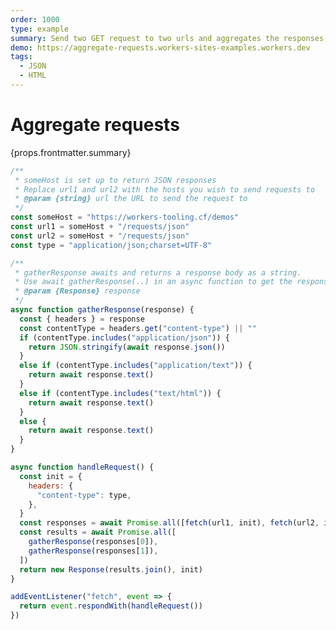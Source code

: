 ```yaml
---
order: 1000
type: example
summary: Send two GET request to two urls and aggregates the responses into one response.
demo: https://aggregate-requests.workers-sites-examples.workers.dev
tags:
  - JSON
  - HTML
---
```


# Aggregate requests

<ContentColumn>
  <p>{props.frontmatter.summary}</p>
</ContentColumn>

```js
/**
 * someHost is set up to return JSON responses
 * Replace url1 and url2 with the hosts you wish to send requests to
 * @param {string} url the URL to send the request to
 */
const someHost = "https://workers-tooling.cf/demos"
const url1 = someHost + "/requests/json"
const url2 = someHost + "/requests/json"
const type = "application/json;charset=UTF-8"

/**
 * gatherResponse awaits and returns a response body as a string.
 * Use await gatherResponse(..) in an async function to get the response body
 * @param {Response} response
 */
async function gatherResponse(response) {
  const { headers } = response
  const contentType = headers.get("content-type") || ""
  if (contentType.includes("application/json")) {
    return JSON.stringify(await response.json())
  }
  else if (contentType.includes("application/text")) {
    return await response.text()
  }
  else if (contentType.includes("text/html")) {
    return await response.text()
  }
  else {
    return await response.text()
  }
}

async function handleRequest() {
  const init = {
    headers: {
      "content-type": type,
    },
  }
  const responses = await Promise.all([fetch(url1, init), fetch(url2, init)])
  const results = await Promise.all([
    gatherResponse(responses[0]),
    gatherResponse(responses[1]),
  ])
  return new Response(results.join(), init)
}

addEventListener("fetch", event => {
  return event.respondWith(handleRequest())
})
```
<!--
## Demo

<p><a href={props.frontmatter.demo}>Open demo</a></p>

<Demo src={props.frontmatter.demo} title={props.frontmatter.summary} height="80"/> -->
